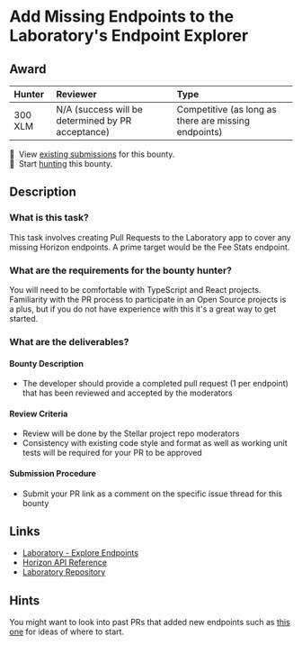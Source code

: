 # Add Missing Endpoints to the Laboratory's Endpoint Explorer

## Award
| Hunter | Reviewer | Type
| :- | :- | :-
| 300 XLM | N/A (success will be determined by PR acceptance) | Competitive (as long as there are missing endpoints)

📜&nbsp; View [existing submissions](https://github.com/tyvdh/stellar-quest-bounties/issues?q=is%3Aissue+label%3Aadd-missing-endpoints-to-lab) for this bounty. \
🔵&nbsp; Start [hunting](https://github.com/tyvdh/stellar-quest-bounties/issues/new?assignees=&labels=&template=begin-the-hunt.yml&link=https://github.com/tyvdh/stellar-quest-bounties/blob/main/bounties/level-1/add-missing-endpoints-to-lab.md) this bounty.

## Description

### What is this task?

This task involves creating Pull Requests to the Laboratory app to cover any missing Horizon endpoints. A prime target would be the Fee Stats endpoint.

### What are the requirements for the bounty hunter?

You will need to be comfortable with TypeScript and React projects. Familiarity with the PR process to participate in an Open Source projects is a plus, but if you do not have experience with this it's a great way to get started.

### What are the deliverables?

#### Bounty Description
  - The developer should provide a completed pull request (1 per endpoint) that has been reviewed and accepted by the moderators

#### Review Criteria
  - Review will be done by the Stellar project repo moderators
  - Consistency with existing code style and format as well as working unit tests will be required for your PR to be approved
  
#### Submission Procedure
  - Submit your PR link as a comment on the specific issue thread for this bounty

## Links
- [Laboratory - Explore Endpoints](https://laboratory.stellar.org/#explorer?network=test)
- [Horizon API Reference](https://developers.stellar.org/api/introduction/)
- [Laboratory Repository](https://github.com/stellar/laboratory)

## Hints

You might want to look into past PRs that added new endpoints such as [this one](https://github.com/stellar/laboratory/pull/609) for ideas of where to start.
